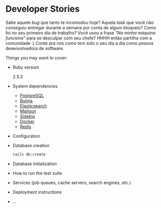 # Developer Stories

Sabe aquele *bug* que tanto te incomodou hoje? Aquela *task* que você não conseguiu entregar durante a semana por conta de algum bloqueio? Como foi no seu primeiro dia de trabalho? Você usou a frase *"Na minha máquina funciona"* para se desculpar com seu chefe? HHHH então partilha com a comunidade :) Conte pra nós como tem sido o seu dia a dia como pessoa desenvolvedora de software.

Things you may want to cover:

* Ruby version

	2.5.3

* System dependencies

	* [PostgreSQL](https://www.postgresql.org/)
	* [Bulma](https://bulma.io)
	* [Elasticsearch](https://www.elastic.co/)
	* [Mailgun](https://www.mailgun.com/)
	* [Sidekiq](https://sidekiq.org/)
	* [Docker](https://docs.docker.com/install/)
	* [Redis](https://redis.io/)

* Configuration

* Database creation

	```sh 
	rails db:create
	 ```

* Database initialization

* How to run the test suite

* Services (job queues, cache servers, search engines, etc.)

* Deployment instructions

* ...
